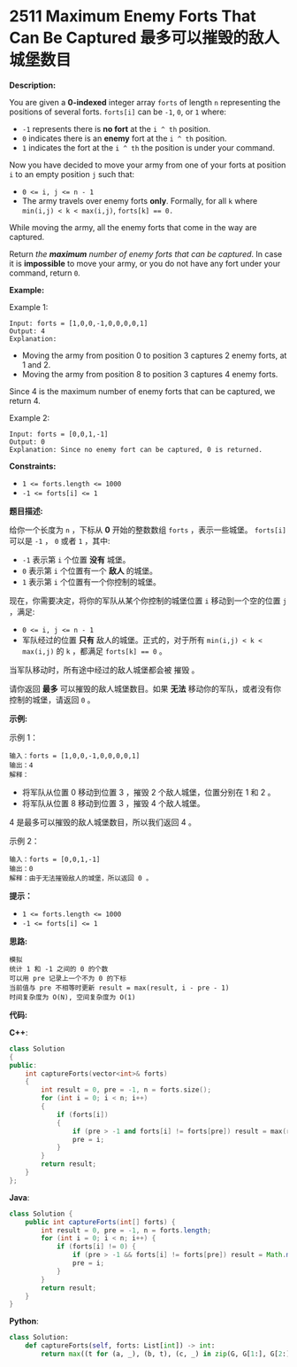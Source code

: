 # 2511 Maximum Enemy Forts That Can Be Captured 最多可以摧毁的敌人城堡数目

__Description:__

You are given a __0-indexed__ integer array `forts` of length `n` representing the positions of several forts. `forts[i]` can be `-1`, `0`, or `1` where:

- `-1` represents there is __no fort__ at the `i ^ th` position.
- `0` indicates there is an __enemy__ fort at the `i ^ th` position.
- `1` indicates the fort at the `i ^ th` the position is under your command.

Now you have decided to move your army from one of your forts at position `i` to an empty position `j` such that:

- `0 <= i, j <= n - 1`
- The army travels over enemy forts __only__. Formally, for all `k` where `min(i,j) < k < max(i,j)`, `forts[k] == 0.`

While moving the army, all the enemy forts that come in the way are captured.

Return _the __maximum__ number of enemy forts that can be captured_. In case it is __impossible__ to move your army, or you do not have any fort under your command, return `0`_._

__Example:__

Example 1:

```text
Input: forts = [1,0,0,-1,0,0,0,0,1]
Output: 4
Explanation:
```

- Moving the army from position 0 to position 3 captures 2 enemy forts, at 1 and 2.
- Moving the army from position 8 to position 3 captures 4 enemy forts.

Since 4 is the maximum number of enemy forts that can be captured, we return 4.

Example 2:

```text
Input: forts = [0,0,1,-1]
Output: 0
Explanation: Since no enemy fort can be captured, 0 is returned.
```

__Constraints:__

- `1 <= forts.length <= 1000`
- `-1 <= forts[i] <= 1`

__题目描述:__

给你一个长度为 `n` ，下标从 __0__ 开始的整数数组 `forts` ，表示一些城堡。 `forts[i]` 可以是 `-1` ， `0` 或者 `1` ，其中:

- `-1` 表示第 `i` 个位置 __没有__ 城堡。
- `0` 表示第 `i` 个位置有一个 __敌人__ 的城堡。
- `1` 表示第 `i` 个位置有一个你控制的城堡。

现在，你需要决定，将你的军队从某个你控制的城堡位置 `i` 移动到一个空的位置 `j` ，满足:

- `0 <= i, j <= n - 1`
- 军队经过的位置 __只有__ 敌人的城堡。正式的，对于所有 `min(i,j) < k < max(i,j)` 的 `k` ，都满足 `forts[k] == 0` 。

当军队移动时，所有途中经过的敌人城堡都会被 摧毁 。

请你返回 __最多__ 可以摧毁的敌人城堡数目。如果 __无法__ 移动你的军队，或者没有你控制的城堡，请返回 `0` 。

__示例:__

示例 1：

```text
输入：forts = [1,0,0,-1,0,0,0,0,1]
输出：4
解释：
```

- 将军队从位置 0 移动到位置 3 ，摧毁 2 个敌人城堡，位置分别在 1 和 2 。
- 将军队从位置 8 移动到位置 3 ，摧毁 4 个敌人城堡。

4 是最多可以摧毁的敌人城堡数目，所以我们返回 4 。

示例 2：

```text
输入：forts = [0,0,1,-1]
输出：0
解释：由于无法摧毁敌人的城堡，所以返回 0 。
```

__提示：__

- `1 <= forts.length <= 1000`
- `-1 <= forts[i] <= 1`

__思路:__

```text
模拟
统计 1 和 -1 之间的 0 的个数
可以用 pre 记录上一个不为 0 的下标
当前值与 pre 不相等时更新 result = max(result, i - pre - 1)
时间复杂度为 O(N), 空间复杂度为 O(1)
```

__代码:__

__C++__:

```C++
class Solution 
{
public:
    int captureForts(vector<int>& forts) 
    {
        int result = 0, pre = -1, n = forts.size();
        for (int i = 0; i < n; i++) 
        {
            if (forts[i])
            {
                if (pre > -1 and forts[i] != forts[pre]) result = max(result, i - pre - 1);
                pre = i;
            }
        }
        return result;
    }
};
```

__Java__:

```Java
class Solution {
    public int captureForts(int[] forts) {
        int result = 0, pre = -1, n = forts.length;
        for (int i = 0; i < n; i++) {
            if (forts[i] != 0) {
                if (pre > -1 && forts[i] != forts[pre]) result = Math.max(result, i - pre - 1);
                pre = i;
            }
        }
        return result;
    }
}
```

__Python__:

```Python
class Solution:
    def captureForts(self, forts: List[int]) -> int:
        return max((t for (a, _), (b, t), (c, _) in zip(G, G[1:], G[2:]) if (a, b, c) in {(1, 0, -1), (-1, 0, 1)}), default=0) if (G := [(c, len([*g])) for c, g in groupby(forts)]) else 0
```
